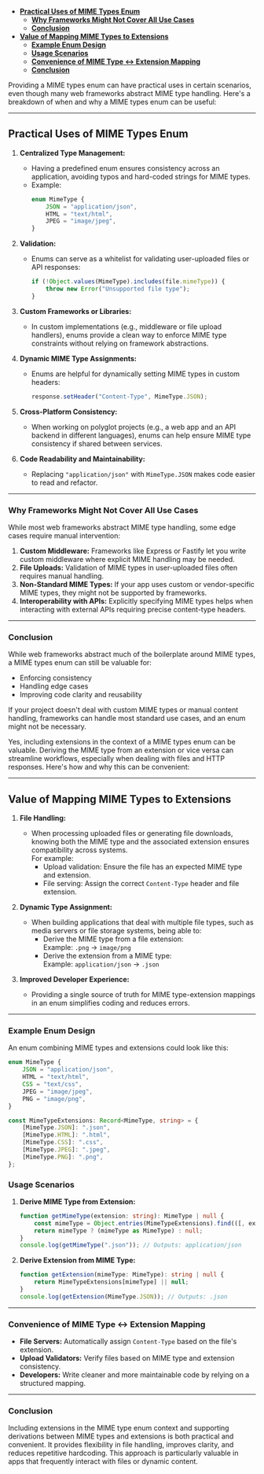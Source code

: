 
- [**Practical Uses of MIME Types Enum**](#practical-uses-of-mime-types-enum)
  - [**Why Frameworks Might Not Cover All Use Cases**](#why-frameworks-might-not-cover-all-use-cases)
  - [**Conclusion**](#conclusion)
- [**Value of Mapping MIME Types to Extensions**](#value-of-mapping-mime-types-to-extensions)
  - [**Example Enum Design**](#example-enum-design)
  - [**Usage Scenarios**](#usage-scenarios)
  - [**Convenience of MIME Type ↔ Extension Mapping**](#convenience-of-mime-type--extension-mapping)
  - [**Conclusion**](#conclusion-1)

Providing a MIME types enum can have practical uses in certain scenarios, even though many web frameworks abstract MIME type handling. Here's a breakdown of when and why a MIME types enum can be useful:

---

## **Practical Uses of MIME Types Enum**
1. **Centralized Type Management:**
   - Having a predefined enum ensures consistency across an application, avoiding typos and hard-coded strings for MIME types.
   - Example:  
     ```typescript
     enum MimeType {
         JSON = "application/json",
         HTML = "text/html",
         JPEG = "image/jpeg",
     }
     ```

2. **Validation:**
   - Enums can serve as a whitelist for validating user-uploaded files or API responses:
     ```typescript
     if (!Object.values(MimeType).includes(file.mimeType)) {
         throw new Error("Unsupported file type");
     }
     ```

3. **Custom Frameworks or Libraries:**
   - In custom implementations (e.g., middleware or file upload handlers), enums provide a clean way to enforce MIME type constraints without relying on framework abstractions.

4. **Dynamic MIME Type Assignments:**
   - Enums are helpful for dynamically setting MIME types in custom headers:
     ```typescript
     response.setHeader("Content-Type", MimeType.JSON);
     ```

5. **Cross-Platform Consistency:**
   - When working on polyglot projects (e.g., a web app and an API backend in different languages), enums can help ensure MIME type consistency if shared between services.

6. **Code Readability and Maintainability:**
   - Replacing `"application/json"` with `MimeType.JSON` makes code easier to read and refactor.

---

### **Why Frameworks Might Not Cover All Use Cases**
While most web frameworks abstract MIME type handling, some edge cases require manual intervention:
1. **Custom Middleware:** Frameworks like Express or Fastify let you write custom middleware where explicit MIME handling may be needed.
2. **File Uploads:** Validation of MIME types in user-uploaded files often requires manual handling.
3. **Non-Standard MIME Types:** If your app uses custom or vendor-specific MIME types, they might not be supported by frameworks.
4. **Interoperability with APIs:** Explicitly specifying MIME types helps when interacting with external APIs requiring precise content-type headers.

---

### **Conclusion**
While web frameworks abstract much of the boilerplate around MIME types, a MIME types enum can still be valuable for:
- Enforcing consistency
- Handling edge cases
- Improving code clarity and reusability  

If your project doesn't deal with custom MIME types or manual content handling, frameworks can handle most standard use cases, and an enum might not be necessary.

Yes, including extensions in the context of a MIME types enum can be valuable. Deriving the MIME type from an extension or vice versa can streamline workflows, especially when dealing with files and HTTP responses. Here's how and why this can be convenient:

---

## **Value of Mapping MIME Types to Extensions**
1. **File Handling:**
   - When processing uploaded files or generating file downloads, knowing both the MIME type and the associated extension ensures compatibility across systems.  
     For example:
     - Upload validation: Ensure the file has an expected MIME type and extension.
     - File serving: Assign the correct `Content-Type` header and file extension.

2. **Dynamic Type Assignment:**
   - When building applications that deal with multiple file types, such as media servers or file storage systems, being able to:
     - Derive the MIME type from a file extension:  
       Example: `.png` → `image/png`
     - Derive the extension from a MIME type:  
       Example: `application/json` → `.json`

3. **Improved Developer Experience:**
   - Providing a single source of truth for MIME type-extension mappings in an enum simplifies coding and reduces errors.

---

### **Example Enum Design**
An enum combining MIME types and extensions could look like this:

```typescript
enum MimeType {
    JSON = "application/json",
    HTML = "text/html",
    CSS = "text/css",
    JPEG = "image/jpeg",
    PNG = "image/png",
}

const MimeTypeExtensions: Record<MimeType, string> = {
    [MimeType.JSON]: ".json",
    [MimeType.HTML]: ".html",
    [MimeType.CSS]: ".css",
    [MimeType.JPEG]: ".jpeg",
    [MimeType.PNG]: ".png",
};
```

### **Usage Scenarios**
1. **Derive MIME Type from Extension:**
   ```typescript
   function getMimeType(extension: string): MimeType | null {
       const mimeType = Object.entries(MimeTypeExtensions).find(([, ext]) => ext === extension)?.[0];
       return mimeType ? (mimeType as MimeType) : null;
   }
   console.log(getMimeType(".json")); // Outputs: application/json
   ```

2. **Derive Extension from MIME Type:**
   ```typescript
   function getExtension(mimeType: MimeType): string | null {
       return MimeTypeExtensions[mimeType] || null;
   }
   console.log(getExtension(MimeType.JSON)); // Outputs: .json
   ```

---

### **Convenience of MIME Type ↔ Extension Mapping**
- **File Servers:** Automatically assign `Content-Type` based on the file's extension.
- **Upload Validators:** Verify files based on MIME type and extension consistency.
- **Developers:** Write cleaner and more maintainable code by relying on a structured mapping.

---

### **Conclusion**
Including extensions in the MIME type enum context and supporting derivations between MIME types and extensions is both practical and convenient. It provides flexibility in file handling, improves clarity, and reduces repetitive hardcoding. This approach is particularly valuable in apps that frequently interact with files or dynamic content.
